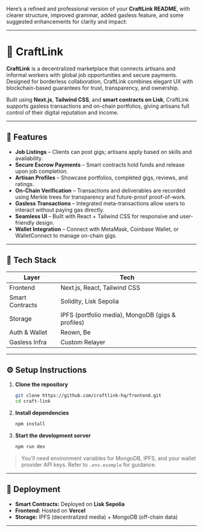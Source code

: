 Here’s a refined and professional version of your **CraftLink README**, with clearer structure, improved grammar, added gasless feature, and some suggested enhancements for clarity and impact:

---

# 🚀 CraftLink

**CraftLink** is a decentralized marketplace that connects artisans and informal workers with global job opportunities and secure payments. Designed for borderless collaboration, CraftLink combines elegant UX with blockchain-based guarantees for trust, transparency, and ownership.

Built using **Next.js**, **Tailwind CSS**, and **smart contracts on Lisk**, CraftLink supports gasless transactions and on-chain portfolios, giving artisans full control of their digital reputation and income.

---

## 🔧 Features

* **Job Listings** – Clients can post gigs; artisans apply based on skills and availability.
* **Secure Escrow Payments** – Smart contracts hold funds and release upon job completion.
* **Artisan Profiles** – Showcase portfolios, completed gigs, reviews, and ratings.
* **On-Chain Verification** – Transactions and deliverables are recorded using Merkle trees for transparency and future-proof proof-of-work.
* **Gasless Transactions** – Integrated meta-transactions allow users to interact without paying gas directly.
* **Seamless UI** – Built with React + Tailwind CSS for responsive and user-friendly design.
* **Wallet Integration** – Connect with MetaMask, Coinbase Wallet, or WalletConnect to manage on-chain gigs.

---

## 🧱 Tech Stack

| Layer           | Tech                                              |
| --------------- | ------------------------------------------------- |
| Frontend        | Next.js, React, Tailwind CSS                      |
| Smart Contracts | Solidity, Lisk Sepolia                            |
| Storage         | IPFS (portfolio media), MongoDB (gigs & profiles) |
| Auth & Wallet   | Reown, Be                                         |
| Gasless Infra   | Custom Relayer                                    |

---

## ⚙️ Setup Instructions

1. **Clone the repository**

   ```bash
   git clone https://github.com/craftlink-hq/frontend.git
   cd craft-link
   ```

2. **Install dependencies**

   ```bash
   npm install
   ```

3. **Start the development server**

   ```bash
   npm run dev
   ```

> You'll need environment variables for MongoDB, IPFS, and your wallet provider API keys. Refer to `.env.example` for guidance.

---

## 🚀 Deployment

* **Smart Contracts:** Deployed on **Lisk Sepolia**
* **Frontend:** Hosted on **Vercel**
* **Storage:** IPFS (decentralized media) + MongoDB (off-chain data)

---

